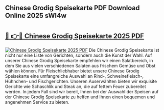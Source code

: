 ## Chinese Grodig Speisekarte PDF Download Online 2025 sWl4w

# <h2><a href="http://gcbat1.nevu.top/?p=Chinese+Grodig+Speisekarte">🔗 👉🔴 Chinese Grodig Speisekarte 2025 PDF</a></h2>

[![Chinese Grodig Speisekarte 2025 PDF](https://i.imgur.com/dBaPXMq.png)](http://gcbat1.nevu.top/?p=Chinese+Grodig+Speisekarte)
Die Chinese Grodig Speisekarte ist nicht nur eine Liste von Gerichten, sondern auch die Kunst der Wahl. Auf unserer Chinese Grodig Speisekarte empfehlen wir einen Salatbereich, in dem Sie aus vielen verschiedenen Salaten aus frischem Gemüse und Obst wählen können. Für Fleischliebhaber bietet unsere Chinese Grodig Speisekarte eine umfangreiche Auswahl an Rind-, Schweinefleisch-, Hühnchen- und Fischgerichten. Unseren Auserwählten bieten wir exquisite Gerichte wie Schaschlik und Steak an, die auf fettem Feuer zubereitet werden. In jedem Fall sind wir bereit, Ihnen bei der Auswahl der Speisen auf der Chinese Grodig Speisekarte zu helfen und Ihnen einen bequemen und angenehmen Service zu bieten.
